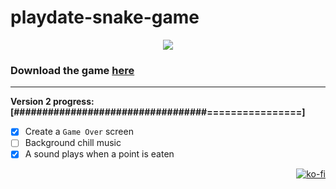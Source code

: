 # playdate-snake-game

<p align="center">
  <img src="https://i.imgur.com/BntL9Vg.png">
</p>

### Download the game [here](https://github.com/Mocchi-Mochi/playdate-snake-game/releases/tag/playdate-snake-v1)

---

**Version 2 progress: [##################################================]**

- [x] Create a `Game Over` screen
- [ ] Background chill music
- [x] A sound plays when a point is eaten

<p align="right"><a href="https://ko-fi.com/K3K281ONV" target="_blank"><img src="https://ko-fi.com/img/githubbutton_sm.svg" alt="ko-fi"></a></p>

